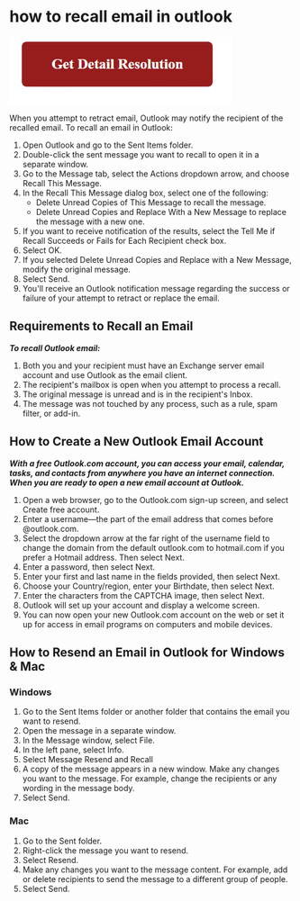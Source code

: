 # how to recall email in outlook

[![how to recall email in outlook](gett-detail.png)](https://icncomputer.com/how-to-recall-mail-in-outlook)

When you attempt to retract email, Outlook may notify the recipient of the recalled email. To recall an email in Outlook:

1. Open Outlook and go to the Sent Items folder. 
2. Double-click the sent message you want to recall to open it in a separate window.
3. Go to the Message tab, select the Actions dropdown arrow, and choose Recall This Message.
4. In the Recall This Message dialog box, select one of the following:
   * Delete Unread Copies of This Message to recall the message.
   * Delete Unread Copies and Replace With a New Message to replace the message with a new one.
5. If you want to receive notification of the results, select the Tell Me if Recall Succeeds or Fails for Each Recipient check box. 
6. Select OK.
7. If you selected Delete Unread Copies and Replace with a New Message, modify the original message.
8. Select Send.
9. You'll receive an Outlook notification message regarding the success or failure of your attempt to retract or replace the email. 

## Requirements to Recall an Email

**_To recall Outlook email:_**

1. Both you and your recipient must have an Exchange server email account and use Outlook as the email client.
2. The recipient's mailbox is open when you attempt to process a recall.
3. The original message is unread and is in the recipient's Inbox.
4. The message was not touched by any process, such as a rule, spam filter, or add-in.

## How to Create a New Outlook Email Account

**_With a free Outlook.com account, you can access your email, calendar, tasks, and contacts from anywhere you have an internet connection. When you are ready to open a new email account at Outlook._**

1. Open a web browser, go to the Outlook.com sign-up screen, and select Create free account.
2. Enter a username—the part of the email address that comes before @outlook.com.
3. Select the dropdown arrow at the far right of the username field to change the domain from the default outlook.com to hotmail.com if you prefer a Hotmail address. Then select Next.
4. Enter a password, then select Next.
5. Enter your first and last name in the fields provided, then select Next.
6. Choose your Country/region, enter your Birthdate, then select Next.
7. Enter the characters from the CAPTCHA image, then select Next.
8. Outlook will set up your account and display a welcome screen.
9. You can now open your new Outlook.com account on the web or set it up for access in email programs on computers and mobile devices.

## How to Resend an Email in Outlook for Windows & Mac

### Windows 

1. Go to the Sent Items folder or another folder that contains the email you want to resend.
2. Open the message in a separate window.
3. In the Message window, select File.
4. In the left pane, select Info.
5. Select Message Resend and Recall
6. A copy of the message appears in a new window. Make any changes you want to the message. For example, change the recipients or any wording in the message body.
7. Select Send.

### Mac

1. Go to the Sent folder.
2. Right-click the message you want to resend.
3. Select Resend.
4. Make any changes you want to the message content. For example, add or delete recipients to send the message to a different group of people.
5. Select Send.
